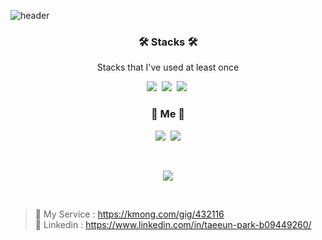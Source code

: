 ![header](https://capsule-render.vercel.app/api?type=soft&color=auto&height=150&section=header&text=ParkTaeEun&fontSize=70&animation=twinkling)


<h3 align="center">🛠 Stacks 🛠</h3>

<p align="center"> Stacks that I've used at least once </p>

<p align="center">
  <img src="https://img.shields.io/badge/Python-3766AB?style=flat-square&logo=Python&logoColor=white"/></a>&nbsp 
  <img src="https://img.shields.io/badge/R-75AADB?style=flat-square&logo=R&logoColor=white"/></a>&nbsp 
  <img src="https://img.shields.io/badge/SQL-A4373A?style=flat-square&logo=Microsoft Access&logoColor=white"/></a>&nbsp 
 
<br>


<h3 align="center"> 🧸 Me 🧸 </h3>
<p align="center">
  <a href="https://xod22.tistory.com/"><img src="https://img.shields.io/badge/Blog-11B48A?style=flat-square&logo=Tistory&logoColor=white&link=https://blog.naver.com/xodms0202"/></a>&nbsp
  <a href="mailto:ptaeeun0202@gmail.com"><img src="https://img.shields.io/badge/Gmail-d14836?style=flat-square&logo=Gmail&logoColor=white&link=ptaeeun0202@gmail.com"/></a>
</p>
<br>

<p align="center">
  <a href="https://hits.seeyoufarm.com"><img src="https://hits.seeyoufarm.com/api/count/incr/badge.svg?url=https%3A%2F%2Fgithub.com%2Fteng-ny%2Fhit-counter&count_bg=%23E96BB7&title_bg=%23555555&icon=github.svg&icon_color=%23E7E7E7&title=hits&edge_flat=false"/></a>
</p>
<br>

> 🔗 My Service : https://kmong.com/gig/432116  
> 🔗 Linkedin : https://www.linkedin.com/in/taeeun-park-b09449260/
